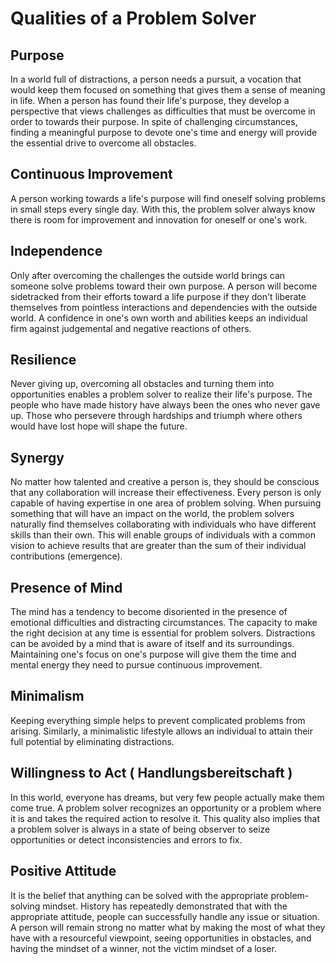 #  Qualities of a Problem Solver

## Purpose
In a world full of distractions, a person needs a pursuit, a vocation that would keep them focused on something that gives them a sense of meaning in life. 
When a person has found their life's purpose, they develop a perspective that views challenges as difficulties that must be overcome in order to towards their purpose. In spite of challenging circumstances, finding a meaningful purpose to devote one's time and energy will provide the essential drive to overcome all obstacles.

## Continuous Improvement
A person working towards a life's purpose will find oneself solving problems in small steps every single day. With this, the problem solver always know there is room for improvement and innovation for oneself or one's work.

## Independence
Only after overcoming the challenges the outside world brings can someone solve problems toward their own purpose. A person will become sidetracked from their efforts toward a life purpose if they don't liberate themselves from pointless interactions and dependencies with the outside world. A confidence in one's own worth and abilities keeps an individual firm against judgemental and negative reactions of others.

## Resilience
Never giving up, overcoming all obstacles and turning them into opportunities enables a problem solver to realize their life's purpose. The people who have made history have always been the ones who never gave up. Those who persevere through hardships and triumph where others would have lost hope will shape the future.

## Synergy
No matter how talented and creative a person is, they should be conscious that any collaboration will increase their effectiveness. Every person is only capable of having expertise in one area of problem solving. When pursuing something that will have an impact on the world, the problem solvers naturally find themselves collaborating with individuals who have different skills than their own. This will enable groups of individuals with a common vision to achieve results that are greater than the sum of their individual contributions (emergence).

## Presence of Mind
The mind has a tendency to become disoriented in the presence of emotional difficulties and distracting circumstances. The capacity to make the right decision at any time is essential for problem solvers. Distractions can be avoided by a mind that is aware of itself and its surroundings. Maintaining one's focus on one's purpose will give them the time and mental energy they need to pursue continuous improvement.

## Minimalism
Keeping everything simple helps to prevent complicated problems from arising. Similarly, a minimalistic lifestyle allows an individual to attain their full potential by eliminating distractions.

## Willingness to Act ( Handlungsbereitschaft )
In this world, everyone has dreams, but very few people actually make them come true. A problem solver recognizes an opportunity or a problem where it is and takes the required action to resolve it. This quality also implies that a problem solver is always in a state of being observer to seize opportunities or detect inconsistencies and errors to fix.

## Positive Attitude 
It is the belief that anything can be solved with the appropriate problem-solving mindset. History has repeatedly demonstrated that with the appropriate attitude, people can successfully handle any issue or situation. A person will remain strong no matter what by making the most of what they have with a resourceful viewpoint, seeing opportunities in obstacles, and having the mindset of a winner, not the victim mindset of a loser.
